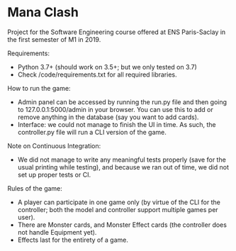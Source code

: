 # Mana Clash
Project for the Software Engineering course offered at ENS Paris-Saclay in the first semester of M1 in 2019.


Requirements:
-   Python 3.7+ (should work on 3.5+; but we only tested on 3.7)
-   Check /code/requirements.txt for all required libraries.

How to run the game:
- Admin panel can be accessed by running the run.py file and then going to 127.0.0.1:5000/admin in your browser. You can use this to add or remove anything in the database (say you want to add cards).
- Interface: we could not manage to finish the UI in time. As such, the controller.py file will run a CLI version of the game.

Note on Continuous Integration:
- We did not manage to write any meaningful tests properly (save for the usual printing while testing), and because we ran out of time, we did not set up proper tests or CI.

Rules of the game:
- A player can participate in one game only (by virtue of the CLI for the controller; both the model and controller support multiple games per user).
- There are Monster cards, and Monster Effect cards (the controller does not handle Equipment yet).
- Effects last for the entirety of a game.

